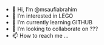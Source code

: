 - 👋 Hi, I’m @msaufiabrahim
- 👀 I’m interested in LEGO
- 🌱 I’m currently learning GITHUB
- 💞️ I’m looking to collaborate on ???
- 📫 How to reach me ...

<!---
msaufiabrahim/msaufiabrahim is a ✨ special ✨ repository because its `README.md` (this file) appears on your GitHub profile.
You can click the Preview link to take a look at your changes.
--->
